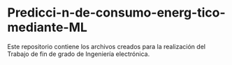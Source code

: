 # Predicci-n-de-consumo-energ-tico-mediante-ML
Este repositorio contiene los archivos creados para la realización del Trabajo de fin de grado de Ingeniería electrónica.
